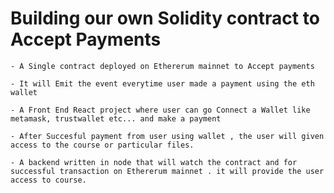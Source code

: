 # Building our own Solidity contract to Accept Payments

    - A Single contract deployed on Ethererum mainnet to Accept payments

    - It will Emit the event everytime user made a payment using the eth wallet

    - A Front End React project where user can go Connect a Wallet like metamask, trustwallet etc... and make a payment

    - After Succesful payment from user using wallet , the user will given access to the course or particular files.

    - A backend written in node that will watch the contract and for successful transaction on Ethererum mainnet . it will provide the user access to course.
